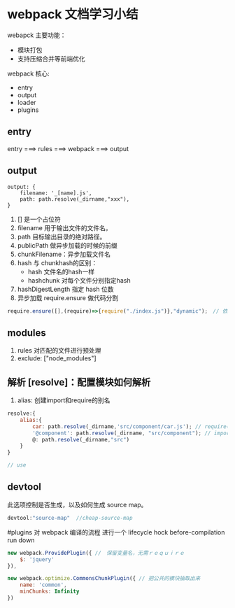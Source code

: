 # webpack 文档学习小结
 webapck 主要功能：
 - 模块打包
 - 支持压缩合并等前端优化

webpack 核心:
 - entry
 - output
 - loader
 - plugins

## entry
entry ===>  rules  ===> webpack ===> output
## output
```
output: {
    filename: '_[name].js',
    path: path.resolve(_dirname,"xxx"),
}
```
1. [] 是一个占位符
2. filename 用于输出文件的文件名。
3. path 目标输出目录的绝对路径。
4. publicPath 做异步加载的时候的前缀
5. chunkFilename：异步加载文件名
6. hash 与 chunkhash的区别：
    - hash 文件名的hash一样
    - hashchunk 对每个文件分别指定hash
7. hashDigestLength 指定 hash 位数
8. 异步加载
require.ensure 做代码分割
```js
require.ensure([],(require)=>{require("./index.js")},"dynamic");　// 依赖 函数 名字
```

## modules
1. rules 对匹配的文件进行预处理
2. exclude: ["node_modules"]
## 解析 [resolve]：配置模块如何解析
1. alias: 创建import和require的别名
```js
resolve:{
    alias:{
        car: path.resolve(_dirname,'src/component/car.js'); // require("car")
        '@component': path.resolve(_dirname, "src/component"); // import car from @component/car.js
        @: path.resolve(_dirname,"src")
    }
}

// use

```

## devtool
此选项控制是否生成，以及如何生成 source map。
```js
devtool:"source-map"  //cheap-source-map
```

#plugins
对 webpack 编译的流程 进行一个 lifecycle hock
before-compilation  run down 
```js
new webpack.ProvidePlugin({ //　保留变量名，无需ｒｅｑｕｉｒｅ
    $: 'jquery'
}),

new webpack.optimize.CommonsChunkPlugin({ // 把公共的模块抽取出来
    name: 'common',
    minChunks: Infinity
})

```